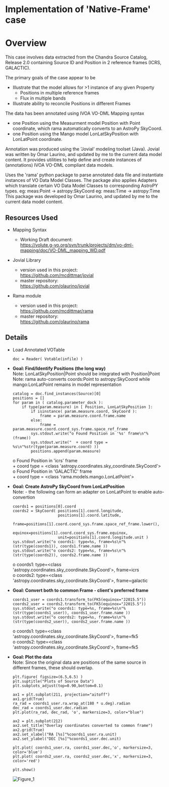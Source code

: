 # Implementation of 'Native-Frame' case

# Overview
  This case involves data extracted from the Chandra Source Catalog, Release 2.0
  containing Source ID and Position in 2 reference frames (ICRS, GALACTIC).

  The primary goals of the case appear to be
  * Illustrate that the model allows for >1 instance of any given Property
    + Positions in multiple reference frames
    + Flux in multiple bands
  * Illustrate ability to reconcile Positions in different Frames 

  The data has been annotated using IVOA VO-DML Mapping syntax
  * one Position using the Measurment model Position with Point coordinate,
    which rama automatically converts to an AstroPy SkyCoord.
  * one Position using the Mango model LonLatSkyPosition with LonLatPoint coordinate.

  Annotation was produced using the 'Jovial' modeling toolset (Java).  Jovial
  was written by Omar Laurino, and updated by me to the current data model content.
  It provides utilities to help define and create instances of (annotations)
  IVOA VO-DML compliant data models.

  Uses the 'rama' python package to parse annotated data file and instantiate
  instances of VO Data Model Classes.  The package also applies Adapters which
  translate certain VO Data Model Classes to corresponding AstroPY types.
    eg: meas:Point -> astropy:SkyCoord
    eg: meas:Time  -> astropy:Time
  This package was developed by Omar Laurino, and updated by me to the current 
  data model content.

## Resources Used
* Mapping Syntax
  + Working Draft document:  
    https://volute.g-vo.org/svn/trunk/projects/dm/vo-dml-mapping/doc/VO-DML_mapping_WD.pdf

* Jovial Library
  + version used in this project:  
    https://github.com/mcdittmar/jovial
  + master repository:  
    https://github.com/olaurino/jovial

* Rama module
  + version used in this project:  
    https://github.com/mcdittmar/rama
  + master repository:  
    https://github.com/olaurino/rama

## Details
* Load Annotated VOTable
    ```
    doc = Reader( Votable(infile) )
    ```

* **Goal: Find/Identify Positions (the long way)**  
    Note: LonLatSkyPosition|Point should be integrated with Position|Point  
    Note: rama auto-converts coords:Point to astropy:SkyCoord while mango:LonLatPoint remains in model representation  
    ```
    catalog = doc.find_instances(Source)[0]
    positions = []
    for param in ( catalog.parameter_dock ):
        if type(param.measure) in [ Position, LonLatSkyPosition ]:
            if isinstance( param.measure.coord, SkyCoord ):
                frame = param.measure.coord.frame.name
            else:
                frame = param.measure.coord.coord_sys.frame.space_ref_frame
            sys.stdout.write("o Found Position in '%s' frame\n"%(frame))
            sys.stdout.write("  + coord type = %s\n"%str(type(param.measure.coord) ))
            positions.append(param.measure)
    ```  
    o Found Position in 'icrs' frame  
        + coord type = <class 'astropy.coordinates.sky_coordinate.SkyCoord'>  
    o Found Position in 'GALACTIC' frame  
        + coord type = <class 'rama.models.mango.LonLatPoint'>  

* **Goal: Create AstroPy SkyCoord from LonLatPosition**  
    Note:  - the following can form an adapter on LonLatPoint to enable auto-convertion
    ```
    coords1 = positions[0].coord
    coords2 = SkyCoord( positions[1].coord.longitude,
                        positions[1].coord.latitude,
                        frame=positions[1].coord.coord_sys.frame.space_ref_frame.lower(),
                        equinox=positions[1].coord.coord_sys.frame.equinox,
                        unit=positions[1].coord.longitude.unit )
    sys.stdout.write("o coords1: type=%s, frame=%s\n"%(str(type(coords1)), coords1.frame.name ))
    sys.stdout.write("o coords2: type=%s, frame=%s\n"%(str(type(coords2)), coords2.frame.name ))
    ```  
    o coords1: type=<class 'astropy.coordinates.sky_coordinate.SkyCoord'>, frame=icrs  
    o coords2: type=<class 'astropy.coordinates.sky_coordinate.SkyCoord'>, frame=galactic  

* **Goal: Convert both to common Frame - client's preferred frame**
    ```
    coords1_user = coords1.transform_to(FK5(equinox="J2015.5"))
    coords2_user = coords2.transform_to(FK5(equinox="J2015.5"))
    sys.stdout.write("o coords1: type=%s, frame=%s\n"%(str(type(coords1_user)), coords1_user.frame.name ))
    sys.stdout.write("o coords2: type=%s, frame=%s\n"%(str(type(coords2_user)), coords2_user.frame.name ))
    ```  
    o coords1: type=<class 'astropy.coordinates.sky_coordinate.SkyCoord'>, frame=fk5  
    o coords2: type=<class 'astropy.coordinates.sky_coordinate.SkyCoord'>, frame=fk5  

* **Goal: Plot the data**  
    Note: Since the original data are positions of the same source in different frames, these should overlap.
    ```
    plt.figure( figsize=(6.5,6.5) )
    plt.suptitle("Plots of Source Data")
    plt.subplots_adjust(top=0.90,bottom=0.1)

    ax1 = plt.subplot(211, projection="aitoff")
    ax1.grid(True)
    ra_rad = coords1_user.ra.wrap_at(180 * u.deg).radian
    dec_rad = coords1_user.dec.radian
    plt.plot(ra_rad, dec_rad, 'o', markersize=3, color="blue")
    
    ax2 = plt.subplot(212)
    ax2.set_title("Overlay coordinates converted to common frame")
    ax2.grid(True)
    ax2.set_xlabel("RA [%s]"%coords1_user.ra.unit)
    ax2.set_ylabel("DEC [%s]"%coords1_user.dec.unit)

    plt.plot( coords1_user.ra, coords1_user.dec,'o', markersize=3, color='blue')
    plt.plot( coords2_user.ra, coords2_user.dec,'x', markersize=3, color='red')

    plt.show()

    ```  
    ![Figure_1](https://user-images.githubusercontent.com/14201994/109700688-1be4fa00-7b60-11eb-9ea0-a34e46b386b1.png)
